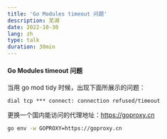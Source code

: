 ```yaml
---
title: 'Go Modules timeout 问题'
description: 芜湖
date: 2022-10-30
lang: zh
type: talk
duration: 30min
---
```


#### Go Modules timeout 问题

当用 go mod tidy 时候，出现下面所展示的问题：

`dial tcp *** connect: connection refused/timeout`

更换一个国内能访问的代理地址：https://goproxy.cn

```bash
go env -w GOPROXY=https://goproxy.cn
```
